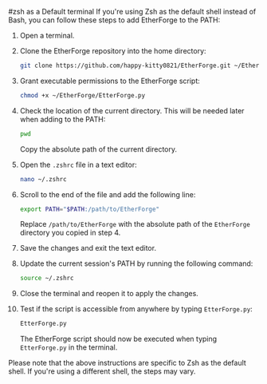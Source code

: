 #zsh as a Default terminal
If you're using Zsh as the default shell instead of Bash, you can follow these steps to add EtherForge to the PATH:

1. Open a terminal.

2. Clone the EtherForge repository into the home directory:

   ```bash
   git clone https://github.com/happy-kitty0821/EtherForge.git ~/EtherForge
   ```

3. Grant executable permissions to the EtherForge script:

   ```bash
   chmod +x ~/EtherForge/EtterForge.py
   ```

4. Check the location of the current directory. This will be needed later when adding to the PATH:

   ```bash
   pwd
   ```

   Copy the absolute path of the current directory.

5. Open the `.zshrc` file in a text editor:

   ```bash
   nano ~/.zshrc
   ```

6. Scroll to the end of the file and add the following line:

   ```bash
   export PATH="$PATH:/path/to/EtherForge"
   ```

   Replace `/path/to/EtherForge` with the absolute path of the `EtherForge` directory you copied in step 4.

7. Save the changes and exit the text editor.

8. Update the current session's PATH by running the following command:

   ```bash
   source ~/.zshrc
   ```

9. Close the terminal and reopen it to apply the changes.

10. Test if the script is accessible from anywhere by typing `EtterForge.py`:

    ```bash
    EtterForge.py
    ```

    The EtherForge script should now be executed when typing `EtterForge.py` in the terminal.

Please note that the above instructions are specific to Zsh as the default shell. If you're using a different shell, the steps may vary.